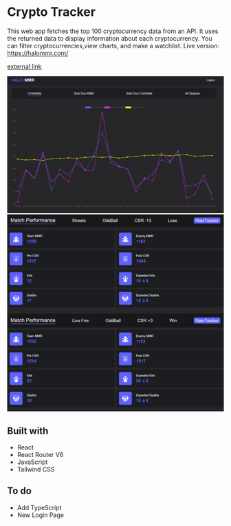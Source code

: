 # Crypto Tracker

This web app fetches the top 100 cryptocurrency data from an API. 
It uses the returned data to display information about each cryptocurrency.
You can filter cryptocurrencies,view charts, and make a watchlist.
Live version: https://halommr.com/

<a href="https://halommr.com/" target="_blank" rel="noopener noreferrer">external link</a>

![](images/halo-mmr-2.png)
![](images/halo-mmr-1.png)

## Built with

- React
- React Router V6
- JavaScript
- Tailwind CSS

## To do
- Add TypeScript
- New Login Page
